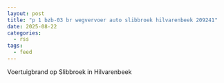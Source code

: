 ```yaml
---
layout: post
title: "p 1 bzb-03 br wegvervoer auto slibbroek hilvarenbeek 209241"
date: 2025-08-22
categories: 
  - rss
tags: 
  - feed
---
```


Voertuigbrand op Slibbroek in Hilvarenbeek
